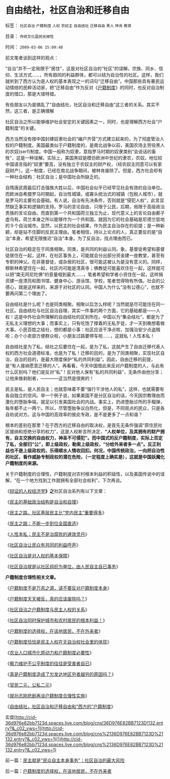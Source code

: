 # 自由结社，社区自治和迁移自由

标签： `社区自治` `户籍制度` `人权` `农奴主` `自由结社` `迁移自由` `黑人` `林肯` `教育` 

目录： `传统文化国民劣根性`

时间： `2009-03-06 15:09:48`

前文笔者谈到这样的观点：

“自治”并不一定局限于“居住”，这是对社区自治的“社区”的误解。宗族、同乡、信仰、生活方式……，所有趋同的利益群体，都可以结为自治性的社区。这样，我们就听到了西方认为是人权的基本表现之一的词句“迁移自由”。中国那些具有暴民运动情结的民粹活动家，把“迁移自由”作为反对《[户籍制度](../../../2008/7/5/户籍制度是社区自治权的要素替代.md)》的同时，也反对自治制度的借口，那是大错特错。

有些朋友以为是搞乱了“自由结社，社区自治和迁移自由”这三者的关系。其实不然，这三者，是正确理解

社区自治之所以能够维护社会安定的关键因素之一，同时，也是理解西方社会“户籍制度”的关键。

西方当然没有按中国封建奴隶社会的“编户齐营”方式建立起来的，为了彻底管治人权的户籍制度。美国最类似于户籍制度的，是南北战争以前，美国农场主劳役黑人的农奴(serf)制度。中国一般称为奴隶，意指罗马时期的奴隶类别“会说话的畜牲”，这是一种误解。实际上，美国黑奴是模仿欧洲中世纪的隶农，农奴。地位较中国语言指的“奴隶”要高，没有独立于农奴主的财产权，（经农奴主同意可以有家庭财产）。这一制度，已经在南北战争期间，被林肯废除了。但是，西方社会却有一种社会结构：社区自治；是中国社会所缺乏的。

自隋唐武周最后打击强族大姓以后，中国社会似乎已经罕见社会有效的自治单位。而欧洲自希腊罗马时期起，自治性城镇，或寡头统治式的城镇（包税人城市），就是罗马的主要社会基础。有人说，自治有先决条件，否则就是“侵犯人权”，此言显然缺乏事实和逻辑的支持。罗马的言论自由，只限于公民，后期，局限于高级政治贵族的言论自由。而直到第一个共和国荷兰独立为止，现代意义上的言论自由都子虚乌有。荷兰本身之所以能够作为一个共和国，就因为它的社会基础是尼德兰低地的９个自治城市。显然，以民主的社会结果，作为民主自治存在的前提；是一种新颖，却是站不住脚的反民主理由。笔者相信，持以上论点的人，真正要反的是“自治”本身，希望无限推迟“自治”本身。为了反自治，找点理由而已。

社区自治的稳定在于同类相聚。同类，是共同的利益认同。象，基督徒希望和基督徒居住在一起，这样，在社区事务上，可能就会分出部分资金建一座教堂，甚至有专职的神父。在非基督徒，或杂居的社区，很可能这被认为是没有意义的。同样，穆斯林希望住在一起，社区内可能是清真寺；佛教徒可能喜欢住在一起，这样就可以把“南无阿尼陀佛”的音量唱到最大……，笔者希望和学者小资住在一起，这样捐资建一座漂亮和图书馆、健身中心、游泳馆、学校，笔者觉得物有所值。社会的公德心，就是这样来的，来源于对社区的认同。中国人为什么“没有公德心”，也就不要再问第二个理由了。

自由结社是什么呢？也是同类相聚。相聚以后怎么样呢？当然就是尽可能住在同一社区。自由结社与社区自治自理，其实一件事的两个方面，它的基础都是——人权！这是中外社会所理解的自由结社的区别所在。中国以为“集会结社”，都是为了无私主义理想的大事；而事实上，只有吃饱了撑着的无私歹徒，才一天到晚想着做大事。小民百姓之结社，想的都是小事：社区应该干净点啦，加强治安少点盗贼啦；办个小卖部方便群众啦，小朋友过路要停车啦……，这就私！人性本私！

自由结社是为了私，结社之后要住在一起，是为了私，这就产生了自由迁移代表人权的西方社会道德标准，也是为了私！迁移的目的，是为了同类相聚，实现社区自治，自治的目的，是最大限度保护“私的共同利益”。因此，自由迁移的前提，是“有人接纳愿意迁移的人”。再看看，今天中国借此来反对户籍制度的人，与此有什么区别吗？他们是反对“私”！反对他人保有“私的共同利益”，无条件由他分享；让他来做剥削者，————这当然是很爽的！

民主是私，是人民自主；也就意味着不要“强行干涉他人的私”，这样，也就需要有各自独立的空间。举一个例子说，如果美国不是分区自治的话，今天因宗教理由而激化的堕胎争端，就足以引发美国社会的内战。事实上，扔进堕胎诊所的手榴弹，每年都不止一两个。所以，尽管堕胎争议白热化，但是，不同观点的民众，只是各自劝说对方。这与中国的高效率的彼此专政，是不是更多了一点和谐？

根本的差别在那里？在于西方的迁移自由的取决权，是首先无条件强调“原住民社区接纳和拒绝分享的权力”，这是人权断言所决定，**“人权单位，及其拥有的财产拥有，自主交换的自由权力，神圣不可侵犯”。而中国式的反户籍制度，实际上否定了私，全部归“公”，即上级政权，勒索上级政权，“分给外来者多一点”。反正利益也不是上级政权的，乐得顺水人情收回扣。何况，中国传统政治，一向把自治性的社区，看作威胁专制政权的潜在危险，（一定程度上确实是），这就是中国妖魔化户籍制度的来源。**

关于户籍制度的合理性，户籍制度对农村根本利益的积级性，以及美国传说中的误解，“在一个地方找到工作就拥有全部社会权利”，下次再谈。

《[辩证的人权经济学](../../../2009/2/6/人权经济学.md)**》之**社区自治系列有以下文章：

《[民主的基础政治结构是自治和自理](../../../2009/2/28/自由恋爱和社团自治.md)》

《[民主之路，社区基层民主比“党内民主”重要得多](../../../2009/3/1/维持稳定目前更宜一党制；不宜全国直选普选.md)》

《[民主之路：不能一步到位全国直选](../../../2009/3/1/为什么不能一步到位全国直选？不能一步多党制？.md)》

《[人性本私；民主不是治腐败的速效灵丹](../../../2009/3/2/人性本私；民主不是治腐败的速效灵丹.md)》

《[社区自治让民众有共同的利益呼声](../../../2009/3/3/社区自治让民众有共同的利益呼声.md)》

《[社区自治是对人权的基本保障](../../../2009/3/5/社区自治是人权保障的条件，小政府的前提.md)》

《[社区自治就是以社区组织为单位，由人民自主自已事务](../../../2009/3/6/民主就是民众自主本身事务；社区自治的最大风险.md)》

**户籍制度合理性相关文章。**

《[户籍制度不是万恶之源，请不要反对户籍制度本身](http://blog.sina.com.cn/s/blog_5563a64d0100c5t5.html)》

《[户籍制度天天被反，真的应该废除吗？](../../../2009/3/9/如果没有户籍制度了，天堂就来临了吗？.md)》

《[社区自治之户籍制度与民主人权的关系](../../../2009/3/8/社区自治之户籍制度与民主人权的关系.md)》

《[社区自治同时保护城市和农村居民的根本利益！](../../../2009/3/8/社区自治同时保护城市和农村居民的根本利益！.md)》

《[户籍制度的选择权，在该地居民，不在外来者](../../../2009/3/7/户籍制度的选择权，在该地居民，不在外来者.md)》

《[户籍制度恰恰是民主人权在无自治权社会里的体现](../../../2008/7/5/户籍制度是社区自治权的要素替代.md)》

《[农业人口城市化原动力和户籍制度必要性](../../../2009/1/5/农业人口城市化原动力和户籍制度必要性.md)》

《[极力维护不公平制度的往往是受害者自已](../../../2008/10/16/极力维护不公平制度的是受害者自已.md)》

《[真是户籍制度造成了欠发达地区穷者越穷的原因吗？](../../../2008/7/7/真是户籍制度造成了欠发达地区穷者越穷的原因吗？.md)》

《[官民二元，公私二元](../../../2008/10/17/官民二元之经济危机，小民百姓可能无路可逃.md)》

《[就孙志刚悲剧再谈户籍制度合理性实施](../../../2009/3/13/绝对道德标准对现实的负面作用.md)》

《[自由结社，社区自治和迁移自由和“西方的”户籍制度](../../../2009/3/6/自由结社，社区自治和迁移自由.md)》

实盘[http://cid-36d976e82bb7123d.spaces.live.com/blog/cns!36D976E82BB7123D!132.entry?&_c02_vws=1](http://cid-36d976e82bb7123d.spaces.live.com/blog/cns%2136D976E82BB7123D%21132.entry?&_c02_vws=1)[](http://cid-36d976e82bb7123d.spaces.live.com/blog/cns%2136D976E82BB7123D%21132.entry?&_c02_vws=1)



前一篇：[民主就是&quot;民众自主本身事务&quot;；社区自治的最大风险](../../../2009/3/6/民主就是民众自主本身事务；社区自治的最大风险.md)

后一篇：[户籍制度的选择权，在该地居民，不在外来者](../../../2009/3/7/户籍制度的选择权，在该地居民，不在外来者.md)